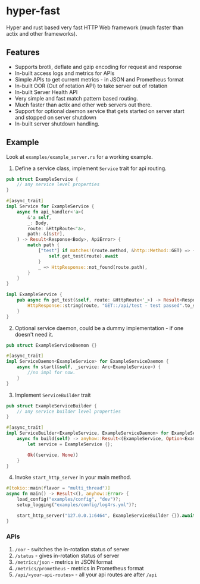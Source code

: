 # hyper-fast

Hyper and rust based very fast HTTP Web framework (much faster than actix and other frameworks).

## Features

- Supports brotli, deflate and gzip encoding for request and response
- In-built access logs and metrics for APIs
- Simple APIs to get current metrics - in JSON and Prometheus format
- In-built OOR (Out of rotation API) to take server out of rotation
- In-built Server Health API
- Very simple and fast match pattern based routing.
- Much faster than actix and other web servers out there.
- Support for optional daemon service that gets started on server start and stopped on server shutdown
- In-built server shutdown handling.

## Example

Look at `examples/example_server.rs` for a working example.

1) Define a service class, implement `Service` trait for api routing.

```rust
pub struct ExampleService {
    // any service level properties
}

#[async_trait]
impl Service for ExampleService {
    async fn api_handler<'a>(
        &'a self,
        _: Body,
        route: &HttpRoute<'a>,
        path: &[&str],
    ) -> Result<Response<Body>, ApiError> {
        match path {
            ["test"] if matches!(route.method, &http::Method::GET) => {
                self.get_test(route).await
            }
            _ => HttpResponse::not_found(route.path),
        }
    }
}

impl ExampleService {
    pub async fn get_test(&self, route: &HttpRoute<'_>) -> Result<Response<Body>, ApiError> {
        HttpResponse::string(route, "GET::/api/test - test passed".to_string())
    }
}
```

2) Optional service daemon, could be a dummy implementation - if one doesn't need it.

```rust
pub struct ExampleServiceDaemon {}

#[async_trait]
impl ServiceDaemon<ExampleService> for ExampleServiceDaemon {
    async fn start(&self, _service: Arc<ExampleService>) {
        //no impl for now.
    }
}
```

3) Implement `ServiceBuilder` trait

```rust
pub struct ExampleServiceBuilder {
    // any service builder level properties
}

#[async_trait]
impl ServiceBuilder<ExampleService, ExampleServiceDaemon> for ExampleServiceBuilder {
    async fn build(self) -> anyhow::Result<(ExampleService, Option<ExampleServiceDaemon>)> {
        let service = ExampleService {};

        Ok((service, None))
    }
}
```

4) Invoke `start_http_server` in your main method.

```rust
#[tokio::main(flavor = "multi_thread")]
async fn main() -> Result<(), anyhow::Error> {
    load_config("examples/config", "dev")?;
    setup_logging("examples/config/log4rs.yml")?;

    start_http_server("127.0.0.1:6464", ExampleServiceBuilder {}).await
}
```

### APIs

1) `/oor` - switches the in-rotation status of server
2) `/status` - gives in-rotation status of server
3) `/metrics/json` - metrics in JSON format
4) `/metrics/prometheus` - metrics in Prometheus format
5) `/api/<your-api-routes>` - all your api routes are after `/api`



